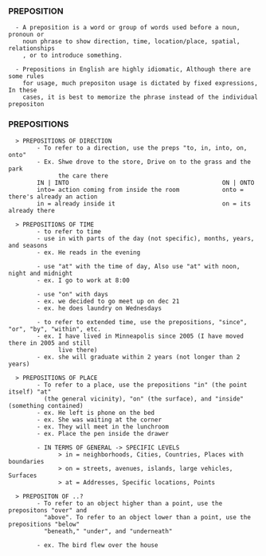 ### PREPOSITION
      - A preposition is a word or group of words used before a noun, pronoun or
        noun phrase to show direction, time, location/place, spatial, relationships
        , or to introduce something.

      - Prepositions in English are highly idiomatic, Although there are some rules
        for usage, much prepositon usage is dictated by fixed expressions, In these
        cases, it is best to memorize the phrase instead of the individual prepositon

### PREPOSITIONS
      > PREPOSITIONS OF DIRECTION
            - To refer to a direction, use the preps "to, in, into, on, onto"
            - Ex. Shwe drove to the store, Drive on to the grass and the park
                  the care there
            IN | INTO                                           ON | ONTO
            into= action coming from inside the room            onto = there's already an action
            in = already inside it                              on = its already there

      > PREPOSITIONS OF TIME
            - to refer to time
            - use in with parts of the day (not specific), months, years, and seasons
            - ex. He reads in the evening
            
            - use "at" with the time of day, Also use "at" with noon, night and midnight
            - ex. I go to work at 8:00

            - use "on" with days
            - ex. we decided to go meet up on dec 21
            - ex. he does laundry on Wednesdays

            - to refer to extended time, use the prepositions, "since", "or", "by", "within", etc.
            - ex. I have lived in Minneapolis since 2005 (I have moved there in 2005 and still
                  live there) 
            - ex. she will graduate within 2 years (not longer than 2 years) 

      > PREPOSITIONS OF PLACE
            - To refer to a place, use the prepositions "in" (the point itself) "at"
              (the general vicinity), "on" (the surface), and "inside" (something contained)
            - ex. He left is phone on the bed
            - ex. She was waiting at the corner
            - ex. They will meet in the lunchroom
            - ex. Place the pen inside the drawer

            - IN TERMS OF GENERAL -> SPECIFIC LEVELS
                  > in = neighborhoods, Cities, Countries, Places with boundaries
                  > on = streets, avenues, islands, large vehicles, Surfaces 
                  > at = Addresses, Specific locations, Points

      > PREPOSITON OF ..?
            - To refer to an object higher than a point, use the prepositons "over" and
              "above". To refer to an object lower than a point, use the prepositions "below"
              "beneath," "under", and "underneath"

            - ex. The bird flew over the house
